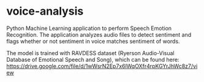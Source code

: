 # voice-analysis
Python Machine Learning application to perform Speech Emotion Recognition. The application analyzes audio files to detect sentiment and flags whether or not sentiment in voice matches sentiment of words. 

The model is trained with RAVDESS dataset (Ryerson Audio-Visual Database of Emotional Speech and Song), which can be found here: https://drive.google.com/file/d/1wWsrN2Ep7x6lWqOXfr4rpKGYrJhWc8z7/view
